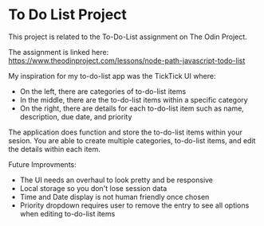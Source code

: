 <h1>To Do List Project</h1>
This project is related to the To-Do-List assignment on The Odin Project.

The assignment is linked here: https://www.theodinproject.com/lessons/node-path-javascript-todo-list

My inspiration for my to-do-list app was the TickTick UI where:
- On the left, there are categories of to-do-list items
- In the middle, there are the to-do-list items within a specific category
- On the right, there are details for each to-do-list item such as name, description, due date, and priority

The application does function and store the to-do-list items within your sesion. You are able to create multiple categories, to-do-list items, and edit the details within each item.



Future Improvments:
- The UI needs an overhaul to look pretty and be responsive
- Local storage so you don't lose session data
- Time and Date display is not human friendly once chosen
- Priority dropdown requires user to remove the entry to see all options when editing to-do-list items
